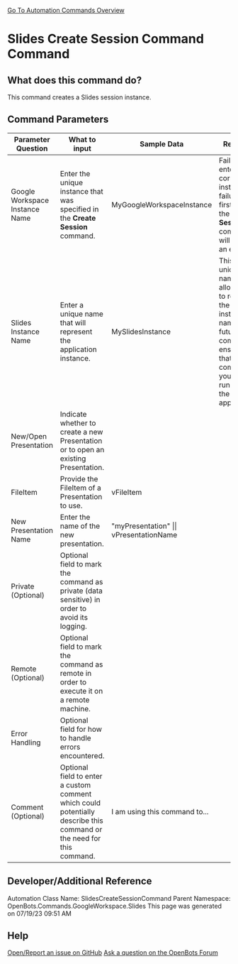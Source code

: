<!--TITLE: Slides Create Session Command Command -->
<!-- SUBTITLE: a command in the Google Workspace Commands\Slides group. -->
[Go To Automation Commands Overview](/automation-commands)


# Slides Create Session Command Command


## What does this command do?
This command creates a Slides session instance.


## Command Parameters
| Parameter Question   	| What to input  	|  Sample Data 	| Remarks  	|
| ---                    | ---               | ---           | ---       |
|Google Workspace Instance Name|Enter the unique instance that was specified in the **Create Session** command.|MyGoogleWorkspaceInstance|Failure to enter the correct instance or failure to first call the **Create Session** command will cause an error.|
|Slides Instance Name|Enter a unique name that will represent the application instance.|MySlidesInstance|This unique name allows you to refer to the instance by name in future commands, ensuring that the commands you specify run against the correct application.|
|New/Open Presentation|Indicate whether to create a new Presentation or to open an existing Presentation.|||
|FileItem|Provide the FileItem of a Presentation to use.|vFileItem||
|New Presentation Name|Enter the name of the new presentation.|"myPresentation" \|\| vPresentationName||
|Private (Optional)|Optional field to mark the command as private (data sensitive) in order to avoid its logging.|||
|Remote (Optional)|Optional field to mark the command as remote in order to execute it on a remote machine.|||
|Error Handling|Optional field for how to handle errors encountered.|||
|Comment (Optional)|Optional field to enter a custom comment which could potentially describe this command or the need for this command.|I am using this command to...||


## Developer/Additional Reference
Automation Class Name: SlidesCreateSessionCommand
Parent Namespace: OpenBots.Commands.GoogleWorkspace.Slides
This page was generated on 07/19/23 09:51 AM


## Help
[Open/Report an issue on GitHub](https://github.com/OpenBotsAI/OpenBots.Studio/issues/new)
[Ask a question on the OpenBots Forum](https://openbots.ai/forums/)

